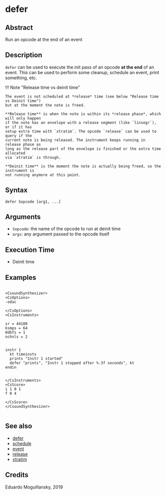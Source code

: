 # defer

## Abstract

Run an opcode at the end of an event

## Description


`defer` can be used to execute the init pass of an opcode **at the end** of an event.
This can be used to perform some cleanup, schedule an event, print something, etc.

!!! Note "Release time vs deinit time"

    The event is not scheduled at *release* time (see below "Release time vs Deinit time")
    but at the moment the note is freed.

    **Release time** is when the note is within its *release phase*, which will only happen 
    if the note has an envelope with a release segment (like `linsegr`), or if it has 
    setup extra time with `xtratim`. The opcode `release` can be used to query if the 
    current note is being released. The instrument keeps running in release phase as 
    long as the release part of the envelope is finished or the extra time allocated
    via `xtratim` is through. 
    
    **Deinit time** is the moment the note is actually being freed, so the instrument is
    not running anymore at this point.  

## Syntax

    defer Sopcode [arg1, ...]
            
## Arguments

* `Sopcode`: the name of the opcode to run at deinit time
* `args`: any argument passed to the opcode itself

## Execution Time

* Deinit time

## Examples

```csound 

<CsoundSynthesizer>
<CsOptions>
-odac

</CsOptions>
<CsInstruments>

sr = 44100
ksmps = 64
0dbfs = 1
nchnls = 2


instr 1
  kt timeinsts
  prints "Instr 1 started"
  defer "prints", "Instr 1 stopped after %.3f seconds", kt
endin


</CsInstruments>
<CsScore>
i 1 0 1
f 0 4

</CsScore>
</CsoundSynthesizer>


```


## See also

* [defer](defer.md)
* [schedule](http://www.csounds.com/manual/html/schedule.html)
* [event](http://www.csounds.com/manual/html/event.html)
* [release](http://www.csounds.com/manual/html/release.html)
* [xtratim](http://www.csounds.com/manual/html/xtratim.html)

## Credits

Eduardo Moguillansky, 2019